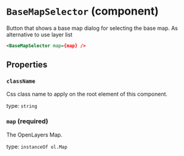 `BaseMapSelector` (component)
=============================

Button that shows a base map dialog for selecting the base map.
As alternative to use layer list
```xml
<BaseMapSelector map={map} />
```

Properties
----------

### `className`

Css class name to apply on the root element of this component.

type: `string`



### `map` (required)

The OpenLayers Map.

type: `instanceOf ol.Map`

